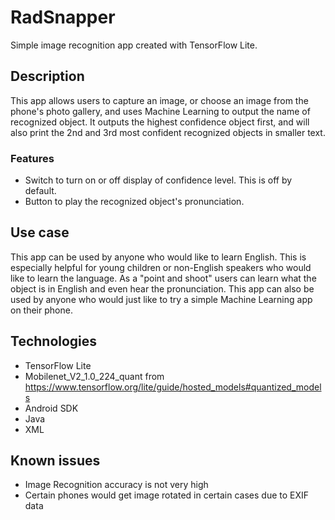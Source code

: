 # RadSnapper
Simple image recognition app created with TensorFlow Lite.

## Description
This app allows users to capture an image, or choose an image from the phone's photo gallery, and uses Machine Learning to output the name of recognized object. 
It outputs the highest confidence object first, and will also print the 2nd and 3rd most confident recognized objects in smaller text.

### Features
- Switch to turn on or off display of confidence level. This is off by default.
- Button to play the recognized object's pronunciation.

## Use case
This app can be used by anyone who would like to learn English. 
This is especially helpful for young children or non-English speakers who would like to learn the language.
As a "point and shoot" users can learn what the object is in English and even hear the pronunciation.
This app can also be used by anyone who would just like to try a simple Machine Learning app on their phone.

## Technologies
- TensorFlow Lite 
- Mobilenet_V2_1.0_224_quant from https://www.tensorflow.org/lite/guide/hosted_models#quantized_models
- Android SDK
- Java
- XML

## Known issues
- Image Recognition accuracy is not very high
- Certain phones would get image rotated in certain cases due to EXIF data






